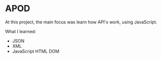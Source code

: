 # APOD

At this project, the main focus was learn how API's work, using JavaScript.

What I learned:
- JSON
- XML
- JavaScript HTML DOM
